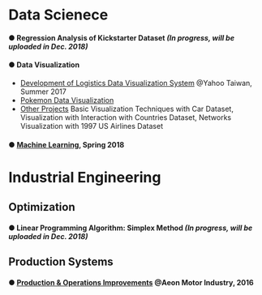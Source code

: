 # Data Scienece 

#### ● Regression Analysis of Kickstarter Dataset  *(In progress, will be uploaded in Dec. 2018)*

#### ● Data Visualization
* [Development of Logistics Data Visualization System](https://github.com/ycc3041/All-Projects-List/blob/master/Development%20of%20Logistics%20Data%20Visualization%20System.pdf) @Yahoo Taiwan, Summer 2017
* [Pokemon Data Visualization](https://public.tableau.com/profile/yung.ching.chen#!/vizhome/PokemonDataVisualization/Story1)
* [Other Projects](https://github.com/ycc3041/Data-Visualization)
Basic Visualization Techniques with Car Dataset, Visualization with Interaction with Countries Dataset, Networks Visualization with 1997 US Airlines Dataset

#### ● [Machine Learning](https://github.com/ycc3041/Machine-Learning), Spring 2018


# Industrial Engineering 
## Optimization 
#### ● Linear Programming Algorithm: Simplex Method  *(In progress, will be uploaded in Dec. 2018)*

## Production Systems
#### ● [Production & Operations Improvements](https://github.com/ycc3041/All-Projects-List/blob/master/Production%20%26%20Operations%20Improvements.pdf) @Aeon Motor Industry, 2016
